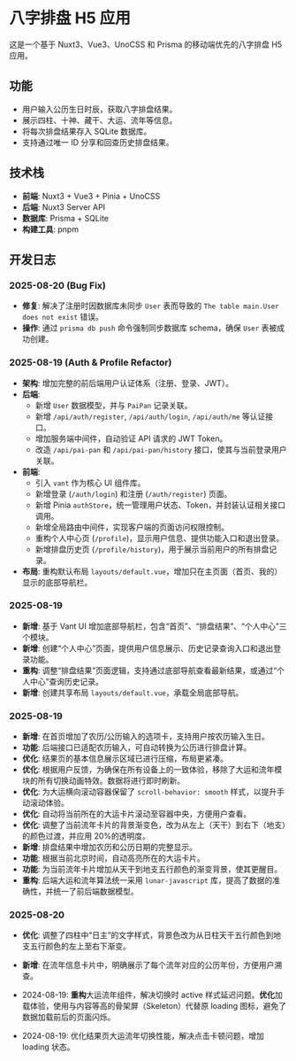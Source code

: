 # 八字排盘 H5 应用

这是一个基于 Nuxt3、Vue3、UnoCSS 和 Prisma 的移动端优先的八字排盘 H5 应用。

## 功能

- 用户输入公历生日时辰，获取八字排盘结果。
- 展示四柱、十神、藏干、大运、流年等信息。
- 将每次排盘结果存入 SQLite 数据库。
- 支持通过唯一 ID 分享和回查历史排盘结果。

## 技术栈

- **前端**: Nuxt3 + Vue3 + Pinia + UnoCSS
- **后端**: Nuxt3 Server API
- **数据库**: Prisma + SQLite
- **构建工具**: pnpm

## 开发日志

### 2025-08-20 (Bug Fix)

- **修复**: 解决了注册时因数据库未同步 `User` 表而导致的 `The table main.User does not exist` 错误。
- **操作**: 通过 `prisma db push` 命令强制同步数据库 schema，确保 `User` 表被成功创建。

### 2025-08-19 (Auth & Profile Refactor)

- **架构**: 增加完整的前后端用户认证体系（注册、登录、JWT）。
- **后端**:
  - 新增 `User` 数据模型，并与 `PaiPan` 记录关联。
  - 新增 `/api/auth/register`, `/api/auth/login`, `/api/auth/me` 等认证接口。
  - 增加服务端中间件，自动验证 API 请求的 JWT Token。
  - 改造 `/api/pai-pan` 和 `/api/pai-pan/history` 接口，使其与当前登录用户关联。
- **前端**:
  - 引入 `vant` 作为核心 UI 组件库。
  - 新增登录 (`/auth/login`) 和注册 (`/auth/register`) 页面。
  - 新增 Pinia `authStore`，统一管理用户状态、Token，并封装认证相关接口调用。
  - 新增全局路由中间件，实现客户端的页面访问权限控制。
  - 重构个人中心页 (`/profile`)，显示用户信息、提供功能入口和退出登录。
  - 新增排盘历史页 (`/profile/history`)，用于展示当前用户的所有排盘记录。
- **布局**: 重构默认布局 `layouts/default.vue`，增加只在主页面（首页、我的）显示的底部导航栏。

### 2025-08-19

- **新增**: 基于 Vant UI 增加底部导航栏，包含“首页”、“排盘结果”、“个人中心”三个模块。
- **新增**: 创建“个人中心”页面，提供用户信息展示、历史记录查询入口和退出登录功能。
- **重构**: 调整“排盘结果”页面逻辑，支持通过底部导航查看最新结果，或通过“个人中心”查询历史记录。
- **新增**: 创建共享布局 `layouts/default.vue`，承载全局底部导航。

### 2025-08-19

- **新增**: 在首页增加了农历/公历输入的选项卡，支持用户按农历输入生日。
- **功能**: 后端接口已适配农历输入，可自动转换为公历进行排盘计算。
- **优化**: 结果页的基本信息展示区域已进行压缩，布局更紧凑。
- **优化**: 根据用户反馈，为确保在所有设备上的一致体验，移除了大运和流年模块的所有切换动画特效。数据将进行即时刷新。
- **优化**: 为大运横向滚动容器保留了 `scroll-behavior: smooth` 样式，以提升手动滚动体验。
- **优化**: 自动将当前所在的大运卡片滚动至容器中央，方便用户查看。
- **优化**: 调整了当前流年卡片的背景渐变色，改为从左上（天干）到右下（地支）的颜色过渡，并应用 20%的透明度。
- **新增**: 排盘结果中增加农历和公历日期的完整显示。
- **功能**: 根据当前北京时间，自动高亮所在的大运卡片。
- **功能**: 为当前流年卡片增加从天干到地支五行颜色的渐变背景，使其更醒目。
- **重构**: 后端大运和流年算法统一采用 `lunar-javascript` 库，提高了数据的准确性，并统一了前后端数据模型。

### 2025-08-20

- **优化**: 调整了四柱中“日主”的文字样式，背景色改为从日柱天干五行颜色到地支五行颜色的左上至右下渐变。
- **新增**: 在流年信息卡片中，明确展示了每个流年对应的公历年份，方便用户溯查。

- 2024-08-19: **重构**大运流年组件，解决切换时 active 样式延迟问题。**优化**加载体验，使用与内容等高的骨架屏（Skeleton）代替原 loading 图标，避免了数据加载前后的页面闪烁。

- 2024-08-19: 优化结果页大运流年切换性能，解决点击卡顿问题，增加 loading 状态。
